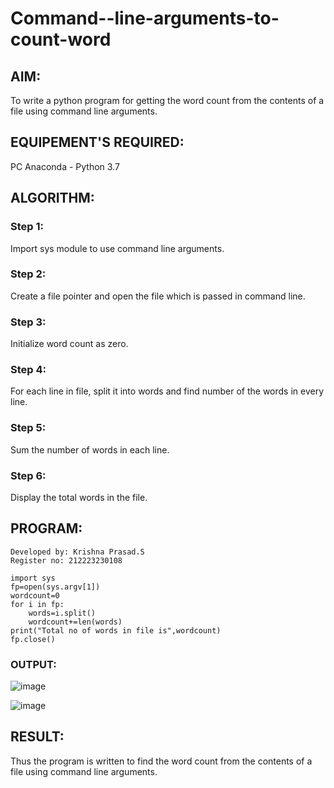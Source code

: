 # Command--line-arguments-to-count-word
## AIM:
To write a python program for getting the word count from the contents of a file using command line arguments.
## EQUIPEMENT'S REQUIRED: 
PC
Anaconda - Python 3.7
## ALGORITHM: 
### Step 1:
Import sys module to use command line arguments.

### Step 2: 
Create a file pointer and open the file which is passed in command line.
 
### Step 3: 
Initialize word count as zero.

### Step 4:  
For each line in file, split it into words and find number of the words in every line.

### Step 5: 
Sum the number of words in each line.

### Step 6: 
Display the total words in the file.

## PROGRAM:
```
Developed by: Krishna Prasad.S
Register no: 212223230108
```
```
import sys
fp=open(sys.argv[1])
wordcount=0
for i in fp:
    words=i.split()
    wordcount+=len(words)
print("Total no of words in file is",wordcount)
fp.close()
```
### OUTPUT:
![image](https://github.com/KrishnaPrasad148/Command--line-arguments-to-count-word/assets/147332763/608c5d75-4709-481c-a9cb-d381429e5d1b)

![image](https://github.com/KrishnaPrasad148/Command--line-arguments-to-count-word/assets/147332763/a7bf3bcf-7c95-43b3-b3c0-2b5e06480bd8)


## RESULT:
Thus the program is written to find the word count from the contents of a file using command line arguments.
